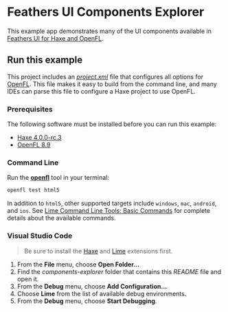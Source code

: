 # Feathers UI Components Explorer

This example app demonstrates many of the UI components available in [Feathers UI for Haxe and OpenFL](https://feathersui.com/openfl/).

## Run this example

This project includes an [*project.xml*](https://lime.software/docs/project-files/xml-format/) file that configures all options for [OpenFL](https://www.openfl.org/). This file makes it easy to build from the command line, and many IDEs can parse this file to configure a Haxe project to use OpenFL.

### Prerequisites

The following software must be installed before you can run this example:

* [Haxe 4.0.0-rc.3](https://haxe.org/download/version/4.0.0-rc.3/)
* [OpenFL 8.9](https://lib.haxe.org/p/openfl/)

### Command Line

Run the [**openfl**](https://www.openfl.org/learn/haxelib/docs/tools/) tool in your terminal:

```sh
openfl test html5
```

In addition to `html5`, other supported targets include `windows`, `mac`, `android`, and `ios`. See [Lime Command Line Tools: Basic Commands](https://lime.software/docs/command-line-tools/basic-commands/) for complete details about the available commands.

### Visual Studio Code

> Be sure to install the [Haxe](https://marketplace.visualstudio.com/items?itemName=nadako.vshaxe) and [Lime](https://marketplace.visualstudio.com/items?itemName=openfl.lime-vscode-extension) extensions first.

1. From the **File** menu, choose **Open Folder…**
1. Find the *components-explorer* folder that contains this *README* file and open it.
1. From the **Debug** menu, choose **Add Configuration…**
1. Choose **Lime** from the list of available debug environments.
1. From the **Debug** menu, choose **Start Debugging**.
